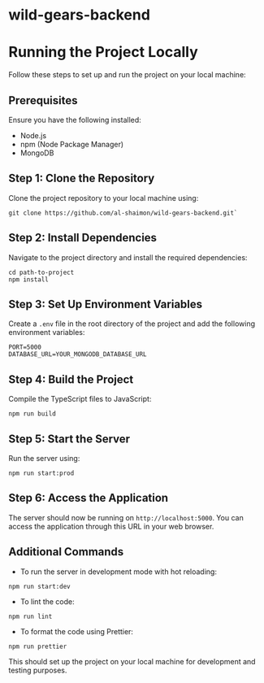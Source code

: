# wild-gears-backend

# Running the Project Locally

Follow these steps to set up and run the project on your local machine:

## Prerequisites

Ensure you have the following installed:

- Node.js
- npm (Node Package Manager)
- MongoDB

## Step 1: Clone the Repository

Clone the project repository to your local machine using:

```
git clone https://github.com/al-shaimon/wild-gears-backend.git`
```

## Step 2: Install Dependencies

Navigate to the project directory and install the required dependencies:

```
cd path-to-project
npm install
```

## Step 3: Set Up Environment Variables

Create a `.env` file in the root directory of the project and add the following environment variables:

```
PORT=5000
DATABASE_URL=YOUR_MONGODB_DATABASE_URL
```

## Step 4: Build the Project

Compile the TypeScript files to JavaScript:

```
npm run build
```

## Step 5: Start the Server

Run the server using:

```
npm run start:prod
```

## Step 6: Access the Application

The server should now be running on `http://localhost:5000`. You can access the application through this URL in your web browser.

## Additional Commands

- To run the server in development mode with hot reloading:

```
npm run start:dev
```

- To lint the code:

```
npm run lint
```

- To format the code using Prettier:

```
npm run prettier
```

This should set up the project on your local machine for development and testing purposes.
